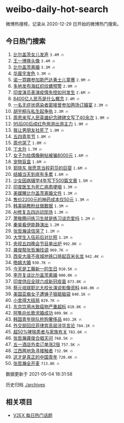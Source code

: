 # weibo-daily-hot-search

微博热搜榜，记录从 2020-12-29 日开始的微博热门搜索。

## 今日热门搜索

<!-- BEGIN -->

1. [比尔盖茨女儿发声](https://s.weibo.com/weibo?q=%23%E6%AF%94%E5%B0%94%E7%9B%96%E8%8C%A8%E5%A5%B3%E5%84%BF%E5%8F%91%E5%A3%B0%23&Refer=top) `3.4M 🔥`
1. [王一博换头像](https://s.weibo.com/weibo?q=%23%E7%8E%8B%E4%B8%80%E5%8D%9A%E6%8D%A2%E5%A4%B4%E5%83%8F%23&Refer=top) `3.4M 🔥`
1. [比尔盖茨离婚](https://s.weibo.com/weibo?q=%E6%AF%94%E5%B0%94%E7%9B%96%E8%8C%A8%E7%A6%BB%E5%A9%9A&Refer=top) `3.3M 🔥`
1. [华晨宇发色](https://s.weibo.com/weibo?q=%23%E5%8D%8E%E6%99%A8%E5%AE%87%E5%8F%91%E8%89%B2%23&Refer=top) `3.3M 🔥`
1. [诺一霓娜参加斯巴达勇士儿童赛](https://s.weibo.com/weibo?q=%23%E8%AF%BA%E4%B8%80%E9%9C%93%E5%A8%9C%E5%8F%82%E5%8A%A0%E6%96%AF%E5%B7%B4%E8%BE%BE%E5%8B%87%E5%A3%AB%E5%84%BF%E7%AB%A5%E8%B5%9B%23&Refer=top) `2.9M 🔥`
1. [多地发布海虹织纹螺预警](https://s.weibo.com/weibo?q=%23%E5%A4%9A%E5%9C%B0%E5%8F%91%E5%B8%83%E6%B5%B7%E8%99%B9%E7%BB%87%E7%BA%B9%E8%9E%BA%E9%A2%84%E8%AD%A6%23&Refer=top) `2.9M 🔥`
1. [印度演员表演疫情失控如何发生](https://s.weibo.com/weibo?q=%E5%8D%B0%E5%BA%A6%E6%BC%94%E5%91%98%E8%A1%A8%E6%BC%94%E7%96%AB%E6%83%85%E5%A4%B1%E6%8E%A7%E5%A6%82%E4%BD%95%E5%8F%91%E7%94%9F&Refer=top) `2.6M 🔥`
1. [8400亿人民币是什么概念](https://s.weibo.com/weibo?q=%238400%E4%BA%BF%E4%BA%BA%E6%B0%91%E5%B8%81%E6%98%AF%E4%BB%80%E4%B9%88%E6%A6%82%E5%BF%B5%23&Refer=top) `2.4M 🔥`
1. [一名无症状感染者密接曾参加两场订婚宴](https://s.weibo.com/weibo?q=%23%E4%B8%80%E5%90%8D%E6%97%A0%E7%97%87%E7%8A%B6%E6%84%9F%E6%9F%93%E8%80%85%E5%AF%86%E6%8E%A5%E6%9B%BE%E5%8F%82%E5%8A%A0%E4%B8%A4%E5%9C%BA%E8%AE%A2%E5%A9%9A%E5%AE%B4%23&Refer=top) `2.3M 🔥`
1. [胡宇桐与私生起争执](https://s.weibo.com/weibo?q=%23%E8%83%A1%E5%AE%87%E6%A1%90%E4%B8%8E%E7%A7%81%E7%94%9F%E8%B5%B7%E4%BA%89%E6%89%A7%23&Refer=top) `2.3M 🔥`
1. [周恩来写人民英雄纪念碑碑文写了40余次](https://s.weibo.com/weibo?q=%23%E5%91%A8%E6%81%A9%E6%9D%A5%E5%86%99%E4%BA%BA%E6%B0%91%E8%8B%B1%E9%9B%84%E7%BA%AA%E5%BF%B5%E7%A2%91%E7%A2%91%E6%96%87%E5%86%99%E4%BA%8640%E4%BD%99%E6%AC%A1%23&Refer=top) `1.9M 🔥`
1. [95后00后成红色旅游出游主力](https://s.weibo.com/weibo?q=%2395%E5%90%8E00%E5%90%8E%E6%88%90%E7%BA%A2%E8%89%B2%E6%97%85%E6%B8%B8%E5%87%BA%E6%B8%B8%E4%B8%BB%E5%8A%9B%23&Refer=top) `1.9M 🔥`
1. [我让男朋友社死了](https://s.weibo.com/weibo?q=%23%E6%88%91%E8%AE%A9%E7%94%B7%E6%9C%8B%E5%8F%8B%E7%A4%BE%E6%AD%BB%E4%BA%86%23&Refer=top) `1.9M 🔥`
1. [五四青年节](https://s.weibo.com/weibo?q=%23%E4%BA%94%E5%9B%9B%E9%9D%92%E5%B9%B4%E8%8A%82%23&Refer=top) `1.8M 🔥`
1. [周也哭了](https://s.weibo.com/weibo?q=%E5%91%A8%E4%B9%9F%E5%93%AD%E4%BA%86&Refer=top) `1.8M 🔥`
1. [丁太升](https://s.weibo.com/weibo?q=%E4%B8%81%E5%A4%AA%E5%8D%87&Refer=top) `1.7M 🔥`
1. [女子为给偶像删帖被骗8000元](https://s.weibo.com/weibo?q=%23%E5%A5%B3%E5%AD%90%E4%B8%BA%E7%BB%99%E5%81%B6%E5%83%8F%E5%88%A0%E5%B8%96%E8%A2%AB%E9%AA%978000%E5%85%83%23&Refer=top) `1.6M 🔥`
1. [宠物盲盒](https://s.weibo.com/weibo?q=%E5%AE%A0%E7%89%A9%E7%9B%B2%E7%9B%92&Refer=top) `1.6M 🔥`
1. [郭晓东 我愿意当程莉莎的巨婴](https://s.weibo.com/weibo?q=%E9%83%AD%E6%99%93%E4%B8%9C%20%E6%88%91%E6%84%BF%E6%84%8F%E5%BD%93%E7%A8%8B%E8%8E%89%E8%8E%8E%E7%9A%84%E5%B7%A8%E5%A9%B4&Refer=top) `1.6M 🔥`
1. [结婚当天到底有多累](https://s.weibo.com/weibo?q=%23%E7%BB%93%E5%A9%9A%E5%BD%93%E5%A4%A9%E5%88%B0%E5%BA%95%E6%9C%89%E5%A4%9A%E7%B4%AF%23&Refer=top) `1.6M 🔥`
1. [少女因病辍学4年写下500篇文章](https://s.weibo.com/weibo?q=%E5%B0%91%E5%A5%B3%E5%9B%A0%E7%97%85%E8%BE%8D%E5%AD%A64%E5%B9%B4%E5%86%99%E4%B8%8B500%E7%AF%87%E6%96%87%E7%AB%A0&Refer=top) `1.5M 🔥`
1. [印度医生为死亡病患哽咽](https://s.weibo.com/weibo?q=%23%E5%8D%B0%E5%BA%A6%E5%8C%BB%E7%94%9F%E4%B8%BA%E6%AD%BB%E4%BA%A1%E7%97%85%E6%82%A3%E5%93%BD%E5%92%BD%23&Refer=top) `1.3M 🔥`
1. [美媒曝比尔盖茨离婚文件](https://s.weibo.com/weibo?q=%23%E7%BE%8E%E5%AA%92%E6%9B%9D%E6%AF%94%E5%B0%94%E7%9B%96%E8%8C%A8%E7%A6%BB%E5%A9%9A%E6%96%87%E4%BB%B6%23&Refer=top) `1.3M 🔥`
1. [售价2200元的神药成本仅50元](https://s.weibo.com/weibo?q=%E5%94%AE%E4%BB%B72200%E5%85%83%E7%9A%84%E7%A5%9E%E8%8D%AF%E6%88%90%E6%9C%AC%E4%BB%8550%E5%85%83&Refer=top) `1.3M 🔥`
1. [韩美娟教粉丝做数据](https://s.weibo.com/weibo?q=%23%E9%9F%A9%E7%BE%8E%E5%A8%9F%E6%95%99%E7%B2%89%E4%B8%9D%E5%81%9A%E6%95%B0%E6%8D%AE%23&Refer=top) `1.3M 🔥`
1. [AI修复五四运动现场](https://s.weibo.com/weibo?q=AI%E4%BF%AE%E5%A4%8D%E4%BA%94%E5%9B%9B%E8%BF%90%E5%8A%A8%E7%8E%B0%E5%9C%BA&Refer=top) `1.3M 🔥`
1. [萧敬腾问练习生就是练习谈恋爱吗](https://s.weibo.com/weibo?q=%23%E8%90%A7%E6%95%AC%E8%85%BE%E9%97%AE%E7%BB%83%E4%B9%A0%E7%94%9F%E5%B0%B1%E6%98%AF%E7%BB%83%E4%B9%A0%E8%B0%88%E6%81%8B%E7%88%B1%E5%90%97%23&Refer=top) `1.2M 🔥`
1. [秦昊看伊能静演出](https://s.weibo.com/weibo?q=%E7%A7%A6%E6%98%8A%E7%9C%8B%E4%BC%8A%E8%83%BD%E9%9D%99%E6%BC%94%E5%87%BA&Refer=top) `1.2M 🔥`
1. [张哲瀚读信哭了](https://s.weibo.com/weibo?q=%E5%BC%A0%E5%93%B2%E7%80%9A%E8%AF%BB%E4%BF%A1%E5%93%AD%E4%BA%86&Refer=top) `1.1M 🔥`
1. [大学生入伍前后对比照](https://s.weibo.com/weibo?q=%23%E5%A4%A7%E5%AD%A6%E7%94%9F%E5%85%A5%E4%BC%8D%E5%89%8D%E5%90%8E%E5%AF%B9%E6%AF%94%E7%85%A7%23&Refer=top) `1.1M 🔥`
1. [央视五四晚会节目单出炉](https://s.weibo.com/weibo?q=%23%E5%A4%AE%E8%A7%86%E4%BA%94%E5%9B%9B%E6%99%9A%E4%BC%9A%E8%8A%82%E7%9B%AE%E5%8D%95%E5%87%BA%E7%82%89%23&Refer=top) `992.0K 🔥`
1. [龚俊帮张哲瀚找调](https://s.weibo.com/weibo?q=%23%E9%BE%9A%E4%BF%8A%E5%B8%AE%E5%BC%A0%E5%93%B2%E7%80%9A%E6%89%BE%E8%B0%83%23&Refer=top) `969.7K 🔥`
1. [西安大唐不夜城地铁口排起百米长龙](https://s.weibo.com/weibo?q=%23%E8%A5%BF%E5%AE%89%E5%A4%A7%E5%94%90%E4%B8%8D%E5%A4%9C%E5%9F%8E%E5%9C%B0%E9%93%81%E5%8F%A3%E6%8E%92%E8%B5%B7%E7%99%BE%E7%B1%B3%E9%95%BF%E9%BE%99%23&Refer=top) `942.4K 🔥`
1. [皓嫣大婚](https://s.weibo.com/weibo?q=%23%E7%9A%93%E5%AB%A3%E5%A4%A7%E5%A9%9A%23&Refer=top) `930.7K 🔥`
1. [今天是工藤新一的生日](https://s.weibo.com/weibo?q=%23%E4%BB%8A%E5%A4%A9%E6%98%AF%E5%B7%A5%E8%97%A4%E6%96%B0%E4%B8%80%E7%9A%84%E7%94%9F%E6%97%A5%23&Refer=top) `910.5K 🔥`
1. [李开复谈比尔盖茨离婚](https://s.weibo.com/weibo?q=%23%E6%9D%8E%E5%BC%80%E5%A4%8D%E8%B0%88%E6%AF%94%E5%B0%94%E7%9B%96%E8%8C%A8%E7%A6%BB%E5%A9%9A%23&Refer=top) `900.0K 🔥`
1. [印度供应全球六成新冠疫苗](https://s.weibo.com/weibo?q=%23%E5%8D%B0%E5%BA%A6%E4%BE%9B%E5%BA%94%E5%85%A8%E7%90%83%E5%85%AD%E6%88%90%E6%96%B0%E5%86%A0%E7%96%AB%E8%8B%97%23&Refer=top) `873.8K 🔥`
1. [蔡元培就职北大校长演说影像资料](https://s.weibo.com/weibo?q=%23%E8%94%A1%E5%85%83%E5%9F%B9%E5%B0%B1%E8%81%8C%E5%8C%97%E5%A4%A7%E6%A0%A1%E9%95%BF%E6%BC%94%E8%AF%B4%E5%BD%B1%E5%83%8F%E8%B5%84%E6%96%99%23&Refer=top) `846.0K 🔥`
1. [美国亚裔女子遭锤子狠砸脑袋](https://s.weibo.com/weibo?q=%E7%BE%8E%E5%9B%BD%E4%BA%9A%E8%A3%94%E5%A5%B3%E5%AD%90%E9%81%AD%E9%94%A4%E5%AD%90%E7%8B%A0%E7%A0%B8%E8%84%91%E8%A2%8B&Refer=top) `840.1K 🔥`
1. [小舍得大结局](https://s.weibo.com/weibo?q=%23%E5%B0%8F%E8%88%8D%E5%BE%97%E5%A4%A7%E7%BB%93%E5%B1%80%23&Refer=top) `829.7K 🔥`
1. [东京饮用水致癌物严重超标](https://s.weibo.com/weibo?q=%23%E4%B8%9C%E4%BA%AC%E9%A5%AE%E7%94%A8%E6%B0%B4%E8%87%B4%E7%99%8C%E7%89%A9%E4%B8%A5%E9%87%8D%E8%B6%85%E6%A0%87%23&Refer=top) `810.8K 🔥`
1. [阿隼向长歌求婚成功](https://s.weibo.com/weibo?q=%23%E9%98%BF%E9%9A%BC%E5%90%91%E9%95%BF%E6%AD%8C%E6%B1%82%E5%A9%9A%E6%88%90%E5%8A%9F%23&Refer=top) `809.9K 🔥`
1. [韩国青年排队抢购奢侈品](https://s.weibo.com/weibo?q=%23%E9%9F%A9%E5%9B%BD%E9%9D%92%E5%B9%B4%E6%8E%92%E9%98%9F%E6%8A%A2%E8%B4%AD%E5%A5%A2%E4%BE%88%E5%93%81%23&Refer=top) `803.2K 🔥`
1. [外交部回应菲律宾高层涉华言论](https://s.weibo.com/weibo?q=%23%E5%A4%96%E4%BA%A4%E9%83%A8%E5%9B%9E%E5%BA%94%E8%8F%B2%E5%BE%8B%E5%AE%BE%E9%AB%98%E5%B1%82%E6%B6%89%E5%8D%8E%E8%A8%80%E8%AE%BA%23&Refer=top) `784.1K 🔥`
1. [超50%哮喘患者与家族有关](https://s.weibo.com/weibo?q=%E8%B6%8550%25%E5%93%AE%E5%96%98%E6%82%A3%E8%80%85%E4%B8%8E%E5%AE%B6%E6%97%8F%E6%9C%89%E5%85%B3&Refer=top) `782.6K 🔥`
1. [张哲瀚龚俊合唱天问](https://s.weibo.com/weibo?q=%E5%BC%A0%E5%93%B2%E7%80%9A%E9%BE%9A%E4%BF%8A%E5%90%88%E5%94%B1%E5%A4%A9%E9%97%AE&Refer=top) `768.5K 🔥`
1. [五一酒店外卖订单涨2倍](https://s.weibo.com/weibo?q=%E4%BA%94%E4%B8%80%E9%85%92%E5%BA%97%E5%A4%96%E5%8D%96%E8%AE%A2%E5%8D%95%E6%B6%A82%E5%80%8D&Refer=top) `757.5K 🔥`
1. [江西两地急寻接触者](https://s.weibo.com/weibo?q=%23%E6%B1%9F%E8%A5%BF%E4%B8%A4%E5%9C%B0%E6%80%A5%E5%AF%BB%E6%8E%A5%E8%A7%A6%E8%80%85%23&Refer=top) `732.9K 🔥`
1. [这才是真正的中国青年](https://s.weibo.com/weibo?q=%E8%BF%99%E6%89%8D%E6%98%AF%E7%9C%9F%E6%AD%A3%E7%9A%84%E4%B8%AD%E5%9B%BD%E9%9D%92%E5%B9%B4&Refer=top) `720.4K 🔥`
1. [张哲瀚全开麦](https://s.weibo.com/weibo?q=%23%E5%BC%A0%E5%93%B2%E7%80%9A%E5%85%A8%E5%BC%80%E9%BA%A6%23&Refer=top) `713.8K 🔥`

数据更新于 2021-05-04 18:31:58

<!-- END -->

历史归档 [./archives](./archives)

## 相关项目

- [V2EX 每日热门话题](https://github.com/boojack/v2ex-daily-hot-topic)
